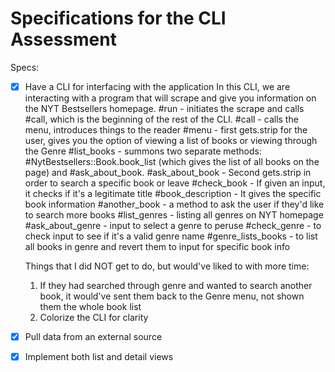 # Specifications for the CLI Assessment

Specs:
- [x] Have a CLI for interfacing with the application
  In this CLI, we are interacting with a program that will scrape and give you information on the NYT Bestsellers homepage.
  #run - initiates the scrape and calls #call, which is the beginning of the rest of the CLI.
  #call - calls the menu, introduces things to the reader
  #menu - first gets.strip for the user, gives you the option of viewing a list of books or viewing through the Genre
  #list_books - summons two separate methods: #NytBestsellers::Book.book_list (which gives the list of all books on the page) and #ask_about_book.
  #ask_about_book - Second gets.strip in order to search a specific book or leave
  #check_book - If given an input, it checks if it's a legitimate title
  #book_description - It gives the specific book information
  #another_book - a method to ask the user if they'd like to search more books
  #list_genres - listing all genres on NYT homepage
  #ask_about_genre - input to select a genre to peruse
  #check_genre - to check input to see if it's a valid genre name
  #genre_lists_books - to list all books in genre and revert them to input for specific book info

  Things that I did NOT get to do, but would've liked to with more time:

  1. If they had searched through genre and wanted to search another book, it would've sent them back to the Genre menu, not shown them the whole book list
  2. Colorize the CLI for clarity

- [X] Pull data from an external source


- [X] Implement both list and detail views
